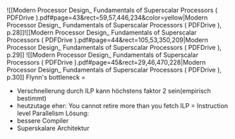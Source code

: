 ![[Modern Processor Design_ Fundamentals of Superscalar Processors ( PDFDrive ).pdf#page=43&rect=59,57,446,234&color=yellow|Modern Processor Design_ Fundamentals of Superscalar Processors ( PDFDrive ), p.28]]![[Modern Processor Design_ Fundamentals of Superscalar Processors ( PDFDrive ).pdf#page=44&rect=105,53,350,209|Modern Processor Design_ Fundamentals of Superscalar Processors ( PDFDrive ), p.29]]
![[Modern Processor Design_ Fundamentals of Superscalar Processors ( PDFDrive ).pdf#page=45&rect=29,46,470,228|Modern Processor Design_ Fundamentals of Superscalar Processors ( PDFDrive ), p.30]]
Flynn's bottleneck = 
- Verschnellerung durch ILP kann höchstens faktor 2 sein(empirisch bestimmt) 
- heutzutage eher: You cannot retire more than you fetch
ILP = Instruction level Parallelism
Lösung: 
- bessere Compiler 
- Superskalare Architektur